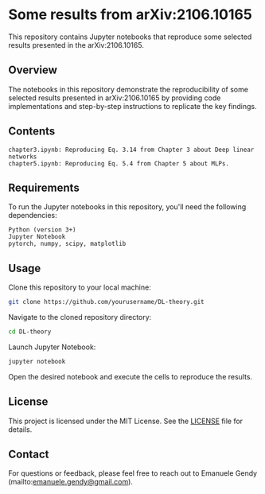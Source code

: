 # Some results from arXiv:2106.10165

This repository contains Jupyter notebooks that reproduce some selected results presented in the arXiv:2106.10165.

## Overview

The notebooks in this repository demonstrate the reproducibility of some selected results presented in arXiv:2106.10165 by providing code implementations and step-by-step instructions to replicate the key findings.


## Contents

    chapter3.ipynb: Reproducing Eq. 3.14 from Chapter 3 about Deep linear networks
    chapter5.ipynb: Reproducing Eq. 5.4 from Chapter 5 about MLPs.


## Requirements

To run the Jupyter notebooks in this repository, you'll need the following dependencies:

    Python (version 3+)
    Jupyter Notebook
    pytorch, numpy, scipy, matplotlib

## Usage

Clone this repository to your local machine:

 ```bash
git clone https://github.com/yourusername/DL-theory.git
 ```

Navigate to the cloned repository directory:

```bash
cd DL-theory
 ```

Launch Jupyter Notebook:

```bash
jupyter notebook
 ```

Open the desired notebook and execute the cells to reproduce the results.

## License

This project is licensed under the MIT License. See the [LICENSE](LICENSE) file for details.

## Contact

For questions or feedback, please feel free to reach out to Emanuele Gendy (mailto:emanuele.gendy@gmail.com).
